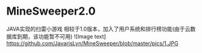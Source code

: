 # MineSweeper2.0
JAVA实现的扫雷小游戏
相较于1.0版本，加入了用户系统和排行榜功能(由于云数据库到期，该功能暂不可用)
![Image text]
https://github.com/JavarisLyn/MineSweeper/blob/master/pics/1.JPG
